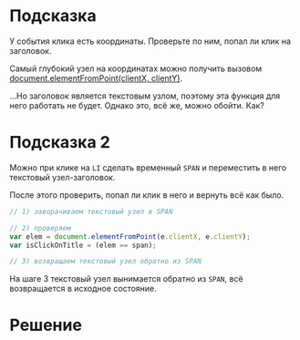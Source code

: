 # Подсказка

У события клика есть координаты. Проверьте по ним, попал ли клик на заголовок.

Самый глубокий узел на координатах можно получить вызовом [document.elementFromPoint(clientX, clientY)](https://developer.mozilla.org/en/DOM/document.elementFromPoint).

...Но заголовок является текстовым узлом, поэтому эта функция для него работать не будет. Однако это, всё же, можно обойти. Как?

# Подсказка 2

Можно при клике на `LI` сделать временный `SPAN` и переместить в него текстовый узел-заголовок.

После этого проверить, попал ли клик в него и вернуть всё как было.

```js
// 1) заворачиваем текстовый узел в SPAN

// 2) проверяем
var elem = document.elementFromPoint(e.clientX, e.clientY);
var isClickOnTitle = (elem == span);

// 3) возвращаем текстовый узел обратно из SPAN
```

На шаге 3 текстовый узел вынимается обратно из `SPAN`, всё возвращается в исходное состояние.

# Решение

